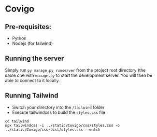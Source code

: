 # Covigo

## Pre-requisites:

- Python
- Nodejs (for tailwind)

## Running the server

Simply run `py manage.py runserver` from the project root directory (the same one with `manage.py` to start the development server. You will then be able to connect to it locally.

## Running Tailwind

- Switch your directory into the `/tailwind` folder
- Execute tailwindcss to build the `styles.css` file

```
cd tailwind
npx tailwindcss -i ../static/Covigo/css/styles.css -o ../static/Covigo/css/dist/styles.css --watch
```
